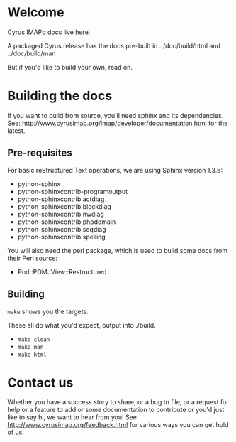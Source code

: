 Welcome
=======

Cyrus IMAPd docs live here.

A packaged Cyrus release has the docs pre-built in ../doc/build/html and ../doc/build/man

But if you'd like to build your own, read on.

Building the docs
=============

If you want to build from source, you'll need sphinx and its dependencies. See: http://www.cyrusimap.org/imap/developer/documentation.html for the latest.

Pre-requisites
------------------

For basic reStructured Text operations, we are using Sphinx version 1.3.6:

- python-sphinx
- python-sphinxcontrib-programoutput
- python-sphinxcontrib.actdiag
- python-sphinxcontrib.blockdiag
- python-sphinxcontrib.nwdiag
- python-sphinxcontrib.phpdomain
- python-sphinxcontrib.seqdiag
- python-sphinxcontrib.spelling

You will also need the perl package, which is used to build some docs from their Perl source:

- Pod::POM::View::Restructured

Building
-----------

``make`` shows you the targets.

These all do what you'd expect, output into ./build.

- ``make clean``
- ``make man``
- ``make html``


Contact us
==========

Whether you have a success story to share, or a bug to file, or a 
request for help or a feature to add or some documentation to contribute 
or you'd just like to say hi, we want to hear from you! See 
http://www.cyrusimap.org/feedback.html for various ways you can get hold 
of us. 


